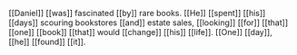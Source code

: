 [[Daniel]] [[was]] fascinated [[by]] rare books. [[He]] [[spent]] [[his]] [[days]] scouring bookstores [[and]] estate sales, [[looking]] [[for]] [[that]] [[one]] [[book]] [[that]] would [[change]] [[his]] [[life]]. [[One]] [[day]], [[he]] [[found]] [[it]].